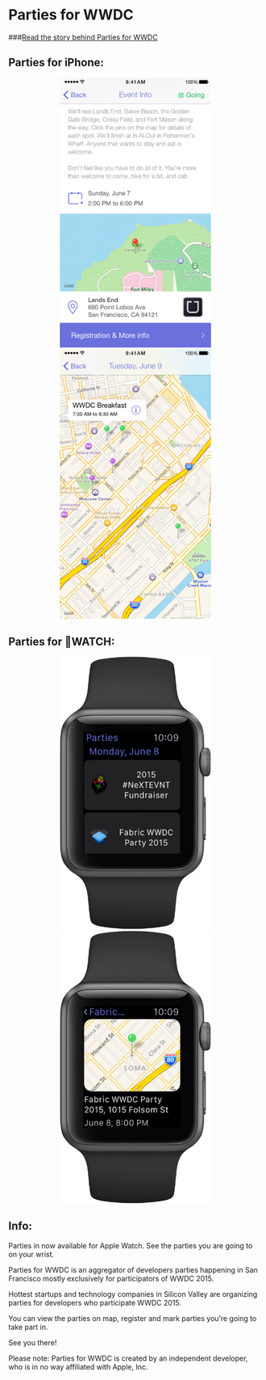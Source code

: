 Parties for WWDC
====

###[Read the story behind Parties for WWDC](https://medium.com/p/86d13d4cad7d)

## Parties for iPhone:
<p align="center">
  <img src="/Assets/iPhone 6/screen1.png?raw=true" alt="Parties for iOS" width="300"/>
  <img src="/Assets/iPhone 6/screen2.png?raw=true" alt="Parties for iOS" width="300"/>
</p>

## Parties for WATCH:
<p align="center">
  <img src="/Assets/watch1.png?raw=true" alt="Parties for Apple Watch" width="300"/>
  <img src="/Assets/watch2.png?raw=true" alt="Parties for Apple Watch" width="300"/>
</p>

## Info:
Parties in now available for Apple Watch. See the parties you are going to on your wrist.

Parties for WWDC is an aggregator of developers parties happening in San Francisco mostly exclusively for participators of WWDC 2015. 

Hottest startups and technology companies in Silicon Valley are organizing parties for developers who participate WWDC 2015. 

You can view the parties on map, register and mark parties you’re going to take part in. 

See you there! 

Please note: Parties for WWDC is created by an independent developer, who is in no way affiliated with Apple, Inc.
